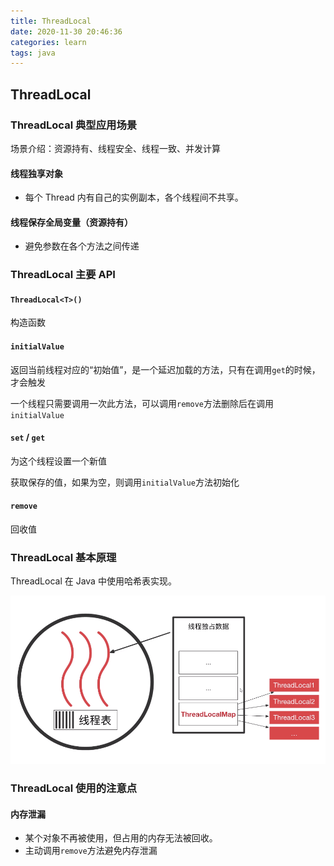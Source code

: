 ```yaml
---
title: ThreadLocal
date: 2020-11-30 20:46:36
categories: learn
tags: java
---
```


## ThreadLocal

### ThreadLocal 典型应用场景

场景介绍：资源持有、线程安全、线程一致、并发计算

#### 线程独享对象

* 每个 Thread 内有自己的实例副本，各个线程间不共享。

#### 线程保存全局变量（资源持有）

* 避免参数在各个方法之间传递

### ThreadLocal 主要 API

#### `ThreadLocal<T>()`

构造函数

#### `initialValue`

返回当前线程对应的“初始值”，是一个延迟加载的方法，只有在调用`get`的时候，才会触发

一个线程只需要调用一次此方法，可以调用`remove`方法删除后在调用`initialValue`

#### `set` / `get`

为这个线程设置一个新值

获取保存的值，如果为空，则调用`initialValue`方法初始化

#### `remove`

回收值

### ThreadLocal 基本原理

ThreadLocal 在 Java 中使用哈希表实现。

![2021-01-30 11-14-57屏幕截图](https://raw.githubusercontent.com/xianglin2020/gallery/master/202102/2021-01-30%2011-14-57%E5%B1%8F%E5%B9%95%E6%88%AA%E5%9B%BE.png)

### ThreadLocal 使用的注意点

#### 内存泄漏

* 某个对象不再被使用，但占用的内存无法被回收。
* 主动调用`remove`方法避免内存泄漏